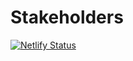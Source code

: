 # Stakeholders
[![Netlify Status](https://api.netlify.com/api/v1/badges/5dcb76a4-027c-4ffc-9dfb-ceb2efa815b7/deploy-status)](https://app.netlify.com/sites/stakeholdersforum/deploys)
